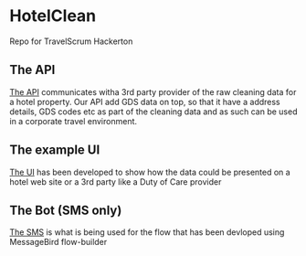 # HotelClean
Repo for TravelScrum Hackerton

## The API

[The API](https://github.com/smarthotelrate-io/HotelClean/tree/master/clean-hotel-api) communicates witha 3rd party provider of the raw cleaning data for a hotel property. Our API add GDS data on top, so that it have a address details, GDS codes etc as part of the cleaning data and as such can be used in a corporate travel environment.

## The example UI

[The UI](https://github.com/smarthotelrate-io/HotelClean/tree/master/HotelClean-UI) has been developed to show how the data could be presented on a hotel web site or a 3rd party like a Duty of Care provider

## The Bot (SMS only)

[The SMS](https://github.com/smarthotelrate-io/HotelClean/blob/master/Export%20of%20TravelScrum%20Hackerton.json) is what is being used for the flow that has been devloped using MessageBird flow-builder
